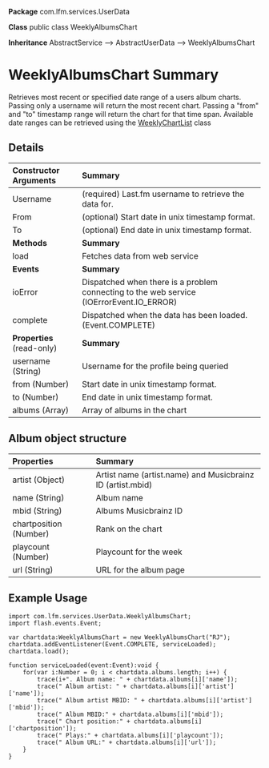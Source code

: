 **Package**      com.lfm.services.UserData

**Class**        public class WeeklyAlbumsChart

**Inheritance**  AbstractService --> AbstractUserData --> WeeklyAlbumsChart


# WeeklyAlbumsChart Summary #

Retrieves most recent or specified date range of a users album charts. Passing only a username will return the most recent chart. Passing a "from" and "to" timestamp range will return the chart for that time span. Available date ranges can be retrieved using the [WeeklyChartList](UserDataWeeklyChartList.md) class


## Details ##

| **Constructor Arguments** | **Summary** |
|:--------------------------|:------------|
| Username                  | (required) Last.fm username to retrieve the data for. |
| From                      | (optional) Start date in unix timestamp format. |
| To                        | (optional) End date in unix timestamp format. |
| **Methods**               | **Summary** |
| load                      | Fetches data from web service |
| **Events**                | **Summary** |
| ioError                   | Dispatched when there is a problem connecting to the web service (IOErrorEvent.IO\_ERROR) |
| complete                  | Dispatched when the data has been loaded. (Event.COMPLETE) |
| **Properties** (read-only) | **Summary** |
| username (String)         | Username for the profile being queried |
| from (Number)             | Start date in unix timestamp format. |
| to (Number)               | End date in unix timestamp format. |
| albums (Array)            | Array of albums in the chart |


## Album object structure ##

| **Properties** | **Summary** |
|:---------------|:------------|
| artist (Object) | Artist name (artist.name) and Musicbrainz ID (artist.mbid) |
| name (String)  | Album name  |
| mbid (String)  | Albums Musicbrainz ID |
| chartposition (Number) | Rank on the chart |
| playcount (Number) | Playcount for the week |
| url (String)   | URL for the album page |


## Example Usage ##

```
import com.lfm.services.UserData.WeeklyAlbumsChart;
import flash.events.Event;

var chartdata:WeeklyAlbumsChart = new WeeklyAlbumsChart("RJ");
chartdata.addEventListener(Event.COMPLETE, serviceLoaded);
chartdata.load();

function serviceLoaded(event:Event):void {
    for(var i:Number = 0; i < chartdata.albums.length; i++) {
        trace(i+". Album name: " + chartdata.albums[i]['name']);
        trace(" Album artist: " + chartdata.albums[i]['artist']['name']);
        trace(" Album artist MBID: " + chartdata.albums[i]['artist']['mbid']);
        trace(" Album MBID:" + chartdata.albums[i]['mbid']);
        trace(" Chart position:" + chartdata.albums[i]['chartposition']);
        trace(" Plays:" + chartdata.albums[i]['playcount']);
        trace(" Album URL:" + chartdata.albums[i]['url']);
    }
}
```
